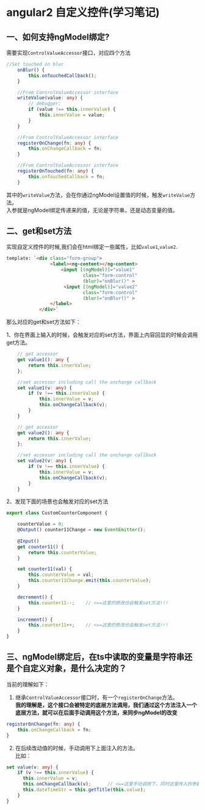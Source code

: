 angular2 自定义控件(学习笔记)
==

## 一、如何支持ngModel绑定?

需要实现`ControlValueAccessor`接口，对应四个方法
```ts
//Set touched on blur
    onBlur() {
        this.onTouchedCallback();
    }

    //From ControlValueAccessor interface
    writeValue(value: any) {
        // debugger;
        if (value !== this.innerValue) {
            this.innerValue = value;
        }
    }

    //From ControlValueAccessor interface
    registerOnChange(fn: any) {
        this.onChangeCallback = fn;
    }

    //From ControlValueAccessor interface
    registerOnTouched(fn: any) {
        this.onTouchedCallback = fn;
    }
```
其中的`writeValue`方法，会在你通过ngModel设置值的时候，触发`writeValue`方法。  
入参就是ngModel绑定传递来的值，无论是字符串，还是动态变量的值。

## 二、get和set方法
实现自定义控件的时候,我们会在html绑定一些属性，比如`value1`,`value2`.
```html
template: `<div class="form-group">
				<label><ng-content></ng-content>
					<input [(ngModel)]="value1"  
							class="form-control" 
							(blur)="onBlur()" >
					 <input [(ngModel)]="value2"  
							class="form-control" 
							(blur)="onBlur()" >
				</label>
			</div>`
```

那么对应的get和set方法如下：  

1、你在界面上输入的时候，会触发对应的set方法，界面上内容回显的时候会调用get方法。

```ts
    // get accessor
    get value1(): any {
        return this.innerValue;
    };

    //set accessor including call the onchange callback
    set value1(v: any) {
        if (v !== this.innerValue) {
            this.innerValue = v;
            this.onChangeCallback(v);
        }
    }

    // get accessor
    get value2(): any {
        return this.innerValue;
    };

    //set accessor including call the onchange callback
    set value2(v: any) {
        if (v !== this.innerValue) {
            this.innerValue = v;
            this.onChangeCallback(v);
        }
    }
```

2、发现下面的场景也会触发对应的set方法
```ts
export class CustomCounterComponent {

    counterValue = 0;
    @Output() counter11Change = new EventEmitter();
  
    @Input()
    get counter11() { 
        return this.counterValue;
    }

    set counter11(val) {
        this.counterValue = val;
        this.counter11Change.emit(this.counterValue);
    }

    decrement() {
        this.counter11--;    // <==这里的修改也会触发set方法!!!
    }

    increment() {
        this.counter11++;    // <==这里的修改也会触发set方法!!!
    }
}
```

## 三、ngModel绑定后，在ts中读取的变量是字符串还是个自定义对象，是什么决定的？

当前的理解如下：
1. 继承`ControlValueAccessor`接口时，有一个`registerOnChange`方法。  
**我的理解是，这个接口会被特定的底层方法调用，我们通过这个方法注入一个底层方法，就可以在后面手动调用这个方法，来同步ngModel的改变**
```ts
registerOnChange(fn: any) {
	this.onChangeCallback = fn;
}
```

2. 在后续改动值的时候，手动调用下上面注入的方法。  
比如：
```ts
set value(v: any) {
    if (v !== this.innerValue) {
      this.innerValue = v;
      this.onChangeCallback(v);      // <==这里手动调用下，同时这里传入的参数也决定了ngModel的值
      this.dateTimeStr = this.getTitle(this.value);
    }
}
```




